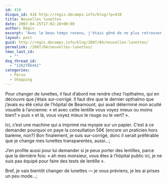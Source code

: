 ```yaml
---
id: 418
disqus_id: 418 http://regis.decamps.info/blog/?p=418
title: Nouvelles lunettes
date: 2007-04-25T17:02:28+00:00
author: Régis
excerpt: "Avec le beau temps revenu, j'étais gêné de ne plus retrouver mes lunettes de soleil. Après plusieurs mois de recherche vaine, je décide finalement de passer chez l'opticien..."
layout: post
guid: http://regis.decamps.info/blog/2007/04/nouvelles-lunettes/
permalink: /2007/04/nouvelles-lunettes/
tmac_last_id:
  - ""
dsq_thread_id:
  - "1262786441"
categories:
  - Perso
  - Shopping
---
```

Pour changer de lunettes, il faut d’abord me rendre chez l’opthalmo, qui en découvre que j’étais sur-corrigé. Il faut dire que le dernier opthalmo que j’avais eu été celui de l’hôpital de Beamount, qui avait déterminé mon acuité visuelle à l’ancienne: « et avec cette lentille vous voyez mieux ou moins bien? » puis « et là, vous voyez mieux le rouge ou le vert? ».

Ici, c’est une machine qui a imprimé ma myopie sur un papier. C’est à ce demander pourquoi on paye la consultation 56€ (encore un praticien hors barème, non?) Bon finalement, je suis sur-corrigé, donc il serait préférable que je change mes lunettes transparentes, aussi…;

J’en profite aussi pour lui demander si je peux porter des lentilles, parce que la dernière fois: « ah mes monsieur, vous êtes à l’hôpital public ici, je ne suis pas équipé pour faire des tests de lentille ».

Bref, je vais bientôt changer de lunettes &#8212; je vous préviens, je les ai prises un peu mode…;
